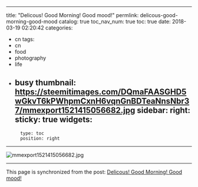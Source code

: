 
---
title: "Delicous! Good Morning! Good mood!"
permlink: delicous-good-morning-good-mood
catalog: true
toc_nav_num: true
toc: true
date: 2018-03-19 02:20:42
categories:
- cn
tags:
- cn
- food
- photography
- life
- busy
thumbnail: https://steemitimages.com/DQmaFAASGHD5wGkvT6kPWhpmCxnH6vqnGnBDTeaNnsNbr37/mmexport1521415056682.jpg
sidebar:
    right:
        sticky: true
widgets:
    -
        type: toc
        position: right
---


![mmexport1521415056682.jpg](https://steemitimages.com/DQmaFAASGHD5wGkvT6kPWhpmCxnH6vqnGnBDTeaNnsNbr37/mmexport1521415056682.jpg)

- - -

This page is synchronized from the post: [Delicous! Good Morning! Good mood!](https://steemit.com/@andrewma/delicous-good-morning-good-mood)
